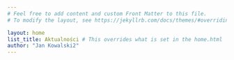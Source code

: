 ```yaml
---
# Feel free to add content and custom Front Matter to this file.
# To modify the layout, see https://jekyllrb.com/docs/themes/#overriding-theme-defaults

layout: home
list_title: Aktualności # This overrides what is set in the home.html
author: "Jan Kowalski2"
---
```

